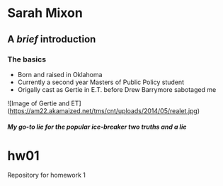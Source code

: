 # Sarah Mixon
## **A _brief_ introduction**

### The basics 

- Born and raised in Oklahoma 
- Currently a second year Masters of Public Policy student
- Origally cast as Gertie in E.T. before Drew Barrymore sabotaged me 

![Image of Gertie and ET]
(https://am22.akamaized.net/tms/cnt/uploads/2014/05/realet.jpg)

##### My go-to lie for the popular ice-breaker two truths and a lie

# hw01
Repository for homework 1


